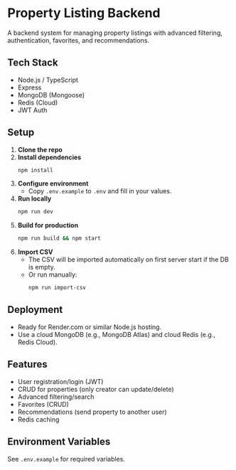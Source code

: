 # Property Listing Backend

A backend system for managing property listings with advanced filtering, authentication, favorites, and recommendations.

## Tech Stack
- Node.js / TypeScript
- Express
- MongoDB (Mongoose)
- Redis (Cloud)
- JWT Auth

## Setup

1. **Clone the repo**
2. **Install dependencies**
   ```bash
   npm install
   ```
3. **Configure environment**
   - Copy `.env.example` to `.env` and fill in your values.
4. **Run locally**
   ```bash
   npm run dev
   ```
5. **Build for production**
   ```bash
   npm run build && npm start
   ```
6. **Import CSV**
   - The CSV will be imported automatically on first server start if the DB is empty.
   - Or run manually:
     ```bash
     npm run import-csv
     ```

## Deployment
- Ready for Render.com or similar Node.js hosting.
- Use a cloud MongoDB (e.g., MongoDB Atlas) and cloud Redis (e.g., Redis Cloud).

## Features
- User registration/login (JWT)
- CRUD for properties (only creator can update/delete)
- Advanced filtering/search
- Favorites (CRUD)
- Recommendations (send property to another user)
- Redis caching

## Environment Variables
See `.env.example` for required variables. 